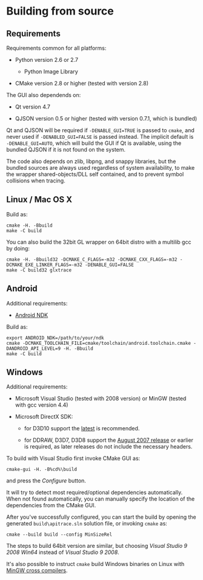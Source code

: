 Building from source
====================


Requirements
------------

Requirements common for all platforms:

* Python version 2.6 or 2.7

  * Python Image Library

* CMake version 2.8 or higher (tested with version 2.8)


The GUI also dependends on:

* Qt version 4.7

* QJSON version 0.5 or higher (tested with version 0.7.1, which is bundled)

Qt and QJSON will be required if `-DENABLE_GUI=TRUE` is passed to `cmake`, and
never used if `-DENABLED_GUI=FALSE` is passed instead.  The implicit default is
`-DENABLE_GUI=AUTO`, which will build the GUI if Qt is available, using the
bundled QJSON if it is not found on the system.


The code also depends on zlib, libpng, and snappy libraries, but the bundled
sources are always used regardless of system availability, to make the wrapper
shared-objects/DLL self contained, and to prevent symbol collisions when
tracing.


Linux / Mac OS X
----------------

Build as:

    cmake -H. -Bbuild
    make -C build

You can also build the 32bit GL wrapper on 64bit distro with a multilib gcc by
doing:

    cmake -H. -Bbuild32 -DCMAKE_C_FLAGS=-m32 -DCMAKE_CXX_FLAGS=-m32 -DCMAKE_EXE_LINKER_FLAGS=-m32 -DENABLE_GUI=FALSE
    make -C build32 glxtrace

Android
-------

Additional requirements:

* [Android NDK](http://developer.android.com/sdk/ndk/index.html)

Build as:

    export ANDROID_NDK=/path/to/your/ndk
    cmake -DCMAKE_TOOLCHAIN_FILE=cmake/toolchain/android.toolchain.cmake -DANDROID_API_LEVEL=9 -H. -Bbuild
    make -C build

Windows
-------

Additional requirements:

* Microsoft Visual Studio (tested with 2008 version) or MinGW (tested with gcc version 4.4)

* Microsoft DirectX SDK:

  * for D3D10 support the [latest](http://msdn.microsoft.com/en-us/directx/default.aspx) is
    recommended.

  * for DDRAW, D3D7, D3D8 support the [August 2007 release](http://www.microsoft.com/downloads/details.aspx?familyid=529F03BE-1339-48C4-BD5A-8506E5ACF571)
    or earlier is required, as later releases do not include the necessary
    headers.

To build with Visual Studio first invoke CMake GUI as:

    cmake-gui -H. -B%cd%\build

and press the _Configure_ button.

It will try to detect most required/optional dependencies automatically.  When
not found automatically, you can manually specify the location of the
dependencies from the CMake GUI.

After you've successfully configured, you can start the build by opening the
generated `build\apitrace.sln` solution file, or invoking `cmake` as:

    cmake --build build --config MinSizeRel

The steps to build 64bit version are similar, but choosing _Visual Studio 9
2008 Win64_ instead of _Visual Studio 9 2008_.

It's also possible to instruct `cmake` build Windows binaries on Linux with
[MinGW cross compilers](http://www.cmake.org/Wiki/CmakeMingw).


